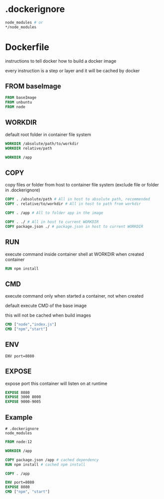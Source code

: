 # .dockerignore

```bash
node_modules # or
*/node_modules
```

# Dockerfile

instructions to tell docker how to build a docker image

every instruction is a step or layer and it will be cached by docker

## FROM baseImage

```dockerfile
FROM baseImage
FROM unbuntu
FROM node
```

## WORKDIR

default root folder in container file system

```dockerfile
WORKDIR /absolute/path/to/workdir
WORKDIR relative/path

WORKDIR /app
```

## COPY

copy files or folder from host to container file system (exclude file or folder in .dockerignore)

```dockerfile
COPY . /absolute/path # All in host to absolute path, recommended
COPY . relative/to/workdir # All in host to path from workdir

COPY . /app # All to folder app in the image

COPY . ./ # All in host to current WORKDIR
COPY package.json ./ # package.json in host to current WORKDIR
```

## RUN

execute command inside container shell at WORKDIR when created container 

```dockerfile
RUN npm install
```

## CMD 

execute command only when started a container, not when created

default execute CMD of the base image

this will not be cached when build images

```dockerfile
CMD ["node","index.js"]
CMD ["npm","start"]
```

## ENV

`ENV port=8080`

## EXPOSE

expose port this container will listen on at runtime

```dockerfile
EXPOSE 8080
EXPOSE 3000 8000
EXPOSE 9000-9005
```

## Example

```.dockerignore
# .dockerignore
node_modules
```

```dockerfile
FROM node:12

WORKDIR /app

COPY package.json /app # cached dependency
RUN npm install # cached npm install

COPY . /app

ENV port=8080
EXPOSE 8080
CMD ["npm", "start"] 
```

# 